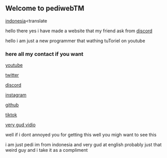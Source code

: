 ## Welcome to pediwebTM

[indonesia](http://pedikun.github.io/id)<translate
                                                     
hello there yes i have made a website that my friend ask from [discord](https://discord.gg/QjJXD2qRRz)

hello i am just a new programmer that wathing tuToriel on youtube 

### here all my contact if you want

[youtube](https://www.youtube.com/channel/UCI1rfwEDn5ykfczmWVlox0w)           

[twitter](https://twitter.com/ped1kun)

[discord](https://discord.com/users/83126442616684554)

[instagram](https://www.instagram.com/pedi.id/)

[github](https://github.com/pedikun)

[tiktok](https://www.tiktok.com/@ped1kun)

[very gud vidio](https://www.youtube.com/watch?v=dQw4w9WgXcQ)

well if i dont annoyed you for getting this well you migh want to see this 

i am just pedi 
im from indonesia and very gud at english 
probably just that weird guy and i take it as a compliment

